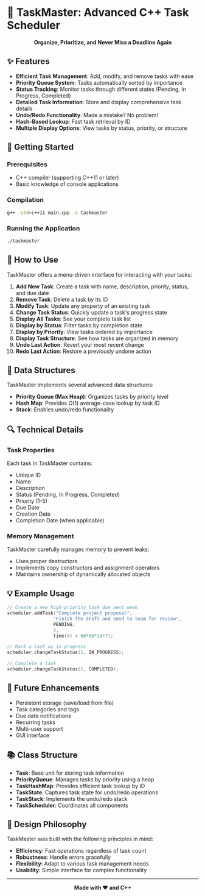 # 🌟 TaskMaster: Advanced C++ Task Scheduler

<div align="center">

**Organize, Prioritize, and Never Miss a Deadline Again**

</div>

## ✨ Features

- **Efficient Task Management**: Add, modify, and remove tasks with ease
- **Priority Queue System**: Tasks automatically sorted by importance
- **Status Tracking**: Monitor tasks through different states (Pending, In Progress, Completed)
- **Detailed Task Information**: Store and display comprehensive task details
- **Undo/Redo Functionality**: Made a mistake? No problem!
- **Hash-Based Lookup**: Fast task retrieval by ID
- **Multiple Display Options**: View tasks by status, priority, or structure

## 🚀 Getting Started

### Prerequisites

- C++ compiler (supporting C++11 or later)
- Basic knowledge of console applications

### Compilation

```bash
g++ -std=c++11 main.cpp -o taskmaster
```

### Running the Application

```bash
./taskmaster
```

## 📖 How to Use

TaskMaster offers a menu-driven interface for interacting with your tasks:

1. **Add New Task**: Create a task with name, description, priority, status, and due date
2. **Remove Task**: Delete a task by its ID
3. **Modify Task**: Update any property of an existing task
4. **Change Task Status**: Quickly update a task's progress state
5. **Display All Tasks**: See your complete task list
6. **Display by Status**: Filter tasks by completion state
7. **Display by Priority**: View tasks ordered by importance
8. **Display Task Structure**: See how tasks are organized in memory
9. **Undo Last Action**: Revert your most recent change
10. **Redo Last Action**: Restore a previously undone action

## 🧩 Data Structures

TaskMaster implements several advanced data structures:

- **Priority Queue (Max Heap)**: Organizes tasks by priority level
- **Hash Map**: Provides O(1) average-case lookup by task ID
- **Stack**: Enables undo/redo functionality

## 🔍 Technical Details

### Task Properties

Each task in TaskMaster contains:

- Unique ID
- Name
- Description
- Status (Pending, In Progress, Completed)
- Priority (1-5)
- Due Date
- Creation Date
- Completion Date (when applicable)

### Memory Management

TaskMaster carefully manages memory to prevent leaks:

- Uses proper destructors
- Implements copy constructors and assignment operators
- Maintains ownership of dynamically allocated objects

## 💡 Example Usage

```cpp
// Create a new high-priority task due next week
scheduler.addTask("Complete project proposal",
                 "Finish the draft and send to team for review",
                 PENDING,
                 5,
                 time(0) + 60*60*24*7);

// Mark a task as in progress
scheduler.changeTaskStatus(1, IN_PROGRESS);

// Complete a task
scheduler.changeTaskStatus(1, COMPLETED);
```

## 🔮 Future Enhancements

- Persistent storage (save/load from file)
- Task categories and tags
- Due date notifications
- Recurring tasks
- Multi-user support
- GUI interface

## 📚 Class Structure

- **Task**: Base unit for storing task information
- **PriorityQueue**: Manages tasks by priority using a heap
- **TaskHashMap**: Provides efficient task lookup by ID
- **TaskState**: Captures task state for undo/redo operations
- **TaskStack**: Implements the undo/redo stack
- **TaskScheduler**: Coordinates all components

## 🎨 Design Philosophy

TaskMaster was built with the following principles in mind:

- **Efficiency**: Fast operations regardless of task count
- **Robustness**: Handle errors gracefully
- **Flexibility**: Adapt to various task management needs
- **Usability**: Simple interface for complex functionality

---

<div align="center">
  
**Made with ❤️ and C++**

</div>
